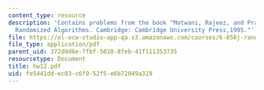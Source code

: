 ```yaml
---
content_type: resource
description: 'Contains problems from the book "Motwani, Rajeez, and Prabhakar Raghavan.
  Randomized Algorithms. Cambridge: Cambridge University Press,1995."'
file: https://ol-ocw-studio-app-qa.s3.amazonaws.com/courses/6-856j-randomized-algorithms-fall-2002/fe5441ddec03c6f952f5e6b72049a319_hw12.pdf
file_type: application/pdf
parent_uid: 372d9d6e-7fbf-5010-8feb-41f111353735
resourcetype: Document
title: hw12.pdf
uid: fe5441dd-ec03-c6f9-52f5-e6b72049a319
---
```

